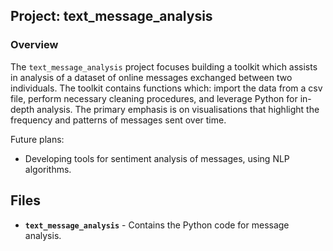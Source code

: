 ## Project: text_message_analysis

### Overview

The `text_message_analysis` project focuses building a toolkit which assists in analysis of a dataset of online messages exchanged between two individuals. The toolkit contains functions which: import the data from a csv file, perform necessary cleaning procedures, and leverage Python for in-depth analysis. The primary emphasis is on visualisations that highlight the frequency and patterns of messages sent over time.

Future plans: 
- Developing tools for sentiment analysis of messages, using NLP algorithms.

## Files

- **`text_message_analysis`** - Contains the Python code for message analysis.

